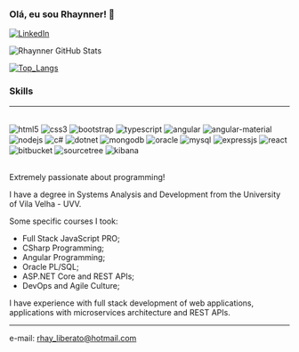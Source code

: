 ### Olá, eu sou Rhaynner! 👋

[![LinkedIn](https://img.shields.io/badge/LinkedIn-0077B5?style=for-the-badge&logo=linkedin&logoColor=white)](https://www.linkedin.com/in/rhaynner-liberato/)

![Rhaynner GitHub Stats](https://github-readme-stats.vercel.app/api?username=rhaynnerliberato&show_icons=true&theme=dracula)

[![Top_Langs](https://github-readme-stats.vercel.app/api/top-langs/?username=rhaynnerliberato)](https://github.com/anuraghazra/github-readme-stats)

### Skills
<hr>
<div style="display: inline_block"><br>
  <img align="center" alt="html5" src="https://img.shields.io/badge/HTML5-E34F26?style=for-the-badge&logo=html5&logoColor=white" />
  <img align="center" alt="css3" src="https://img.shields.io/badge/CSS3-1572B6?style=for-the-badge&logo=css3&logoColor=white" />
  <img align="center" alt="bootstrap" src="https://img.shields.io/badge/Bootstrap-563D7C?style=for-the-badge&logo=bootstrap&logoColor=white" />
  <img align="center" alt="typescript" src="https://img.shields.io/badge/TypeScript-007ACC?style=for-the-badge&logo=typescript&logoColor=white" />
  <img align="center" alt="angular" src="https://img.shields.io/badge/Angular-DD0031?style=for-the-badge&logo=angular&logoColor=white" />
   <img align="center" alt="angular-material" src="https://img.shields.io/badge/Material--UI-0081CB?style=for-the-badge&logo=material-ui&logoColor=white" />
  <img align="center" alt="nodejs" src="https://img.shields.io/badge/Node.js-43853D?style=for-the-badge&logo=node.js&logoColor=white" />
  <img align="center" alt="c#" src="https://img.shields.io/badge/C%23-239120?style=for-the-badge&logo=c-sharp&logoColor=white" />
  <img align="center" alt="dotnet" src="https://img.shields.io/badge/.NET-5C2D91?style=for-the-badge&logo=.net&logoColor=white" />
  <img align="center" alt="mongodb" src="https://img.shields.io/badge/MongoDB-4EA94B?style=for-the-badge&logo=mongodb&logoColor=white" />
  <img align="center" alt="oracle" src="https://img.shields.io/badge/Oracle-F80000?style=for-the-badge&logo=oracle&logoColor=black" />
  <img align="center" alt="mysql" src="https://img.shields.io/badge/MySQL-00000F?style=for-the-badge&logo=mysql&logoColor=white" />
  <img align="center" alt="expressjs" src="https://img.shields.io/badge/Express.js-404D59?style=for-the-badge" />
  <img align="center" alt="react" src="https://img.shields.io/badge/React-20232A?style=for-the-badge&logo=react&logoColor=61DAFB" /> 
  <img align="center" alt="bitbucket" src="https://img.shields.io/badge/Bitbucket-0747a6?style=for-the-badge&logo=bitbucket&logoColor=white" /> 
  <img align="center" alt="sourcetree" src="https://img.shields.io/badge/Sourcetree-0052CC?style=for-the-badge&logo=Sourcetree&logoColor=white" />
  <img align="center" alt="kibana" src="https://img.shields.io/badge/Kibana-005571?style=for-the-badge&logo=Kibana&logoColor=white" />
</div><br>

Extremely passionate about programming!

I have a degree in Systems Analysis and Development from the University of Vila Velha - UVV.

Some specific courses I took:

- Full Stack JavaScript PRO;
- CSharp Programming;
- Angular Programming;
- Oracle PL/SQL;
- ASP.NET Core and REST APIs;
- DevOps and Agile Culture;

I have experience with full stack development of web applications, applications with microservices architecture and REST APIs.
<br><hr>
e-mail: rhay_liberato@hotmail.com
